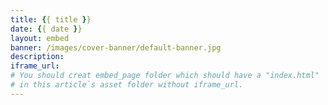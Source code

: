 ```yaml
---
title: {{ title }}
date: {{ date }}
layout: embed
banner: /images/cover-banner/default-banner.jpg
description: 
iframe_url: 
# You should creat embed_page folder which should have a "index.html"
# in this article`s asset folder without iframe_url.
---
```

